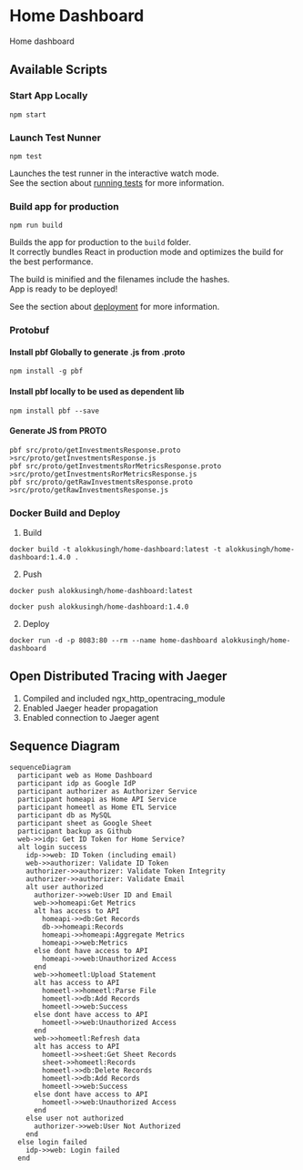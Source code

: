 # Home Dashboard 

Home dashboard

## Available Scripts

### Start App Locally
```shell
npm start
```

### Launch Test Nunner
```shell
npm test
```

Launches the test runner in the interactive watch mode.\
See the section about [running tests](https://facebook.github.io/create-react-app/docs/running-tests) for more information.

### Build app for production
```shell
npm run build
```

Builds the app for production to the `build` folder.\
It correctly bundles React in production mode and optimizes the build for the best performance.

The build is minified and the filenames include the hashes.\
App is ready to be deployed!

See the section about [deployment](https://facebook.github.io/create-react-app/docs/deployment) for more information.
### Protobuf
#### Install pbf Globally to generate .js from .proto
```shell
npm install -g pbf
```
#### Install pbf locally to be used as dependent lib
```shell
npm install pbf --save
```
#### Generate JS from PROTO
```shell
pbf src/proto/getInvestmentsResponse.proto  >src/proto/getInvestmentsResponse.js
pbf src/proto/getInvestmentsRorMetricsResponse.proto  >src/proto/getInvestmentsRorMetricsResponse.js
pbf src/proto/getRawInvestmentsResponse.proto  >src/proto/getRawInvestmentsResponse.js
```
### Docker Build and Deploy
1. Build
```shell
docker build -t alokkusingh/home-dashboard:latest -t alokkusingh/home-dashboard:1.4.0 .
```
2. Push
```shell
docker push alokkusingh/home-dashboard:latest
```
```shell
docker push alokkusingh/home-dashboard:1.4.0
```
2. Deploy
```shell
docker run -d -p 8083:80 --rm --name home-dashboard alokkusingh/home-dashboard
```
## Open Distributed Tracing with Jaeger
1. Compiled and included ngx_http_opentracing_module
2. Enabled Jaeger header propagation
3. Enabled connection to Jaeger agent

## Sequence Diagram
```mermaid
sequenceDiagram
  participant web as Home Dashboard
  participant idp as Google IdP
  participant authorizer as Authorizer Service
  participant homeapi as Home API Service
  participant homeetl as Home ETL Service
  participant db as MySQL
  participant sheet as Google Sheet
  participant backup as Github
  web->>idp: Get ID Token for Home Service?
  alt login success
    idp->>web: ID Token (including email)
    web->>authorizer: Validate ID Token
    authorizer->>authorizer: Validate Token Integrity
    authorizer->>authorizer: Validate Email
    alt user authorized
      authorizer->>web:User ID and Email
      web->>homeapi:Get Metrics
      alt has access to API
        homeapi->>db:Get Records
        db->>homeapi:Records
        homeapi->>homeapi:Aggregate Metrics
        homeapi->>web:Metrics
      else dont have access to API
        homeapi->>web:Unauthorized Access
      end
      web->>homeetl:Upload Statement
      alt has access to API
        homeetl->>homeetl:Parse File
        homeetl->>db:Add Records
        homeetl->>web:Success
      else dont have access to API
        homeetl->>web:Unauthorized Access
      end
      web->>homeetl:Refresh data
      alt has access to API
        homeetl->>sheet:Get Sheet Records
        sheet->>homeetl:Records
        homeetl->>db:Delete Records
        homeetl->>db:Add Records
        homeetl->>web:Success
      else dont have access to API
        homeetl->>web:Unauthorized Access
      end
    else user not authorized
      authorizer->>web:User Not Authorized 
    end
  else login failed
    idp->>web: Login failed
  end
```